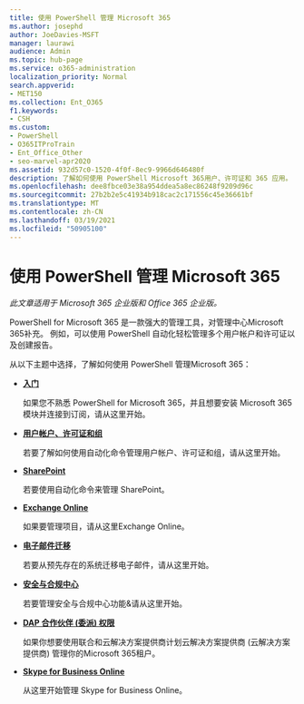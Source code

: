 ```yaml
---
title: 使用 PowerShell 管理 Microsoft 365
ms.author: josephd
author: JoeDavies-MSFT
manager: laurawi
audience: Admin
ms.topic: hub-page
ms.service: o365-administration
localization_priority: Normal
search.appverid:
- MET150
ms.collection: Ent_O365
f1.keywords:
- CSH
ms.custom:
- PowerShell
- O365ITProTrain
- Ent_Office_Other
- seo-marvel-apr2020
ms.assetid: 932d57c0-1520-4f0f-8ec9-9966d646480f
description: 了解如何使用 PowerShell Microsoft 365用户、许可证和 365 应用。
ms.openlocfilehash: dee8fbce03e38a954ddea5a8ec86248f9209d96c
ms.sourcegitcommit: 27b2b2e5c41934b918cac2c171556c45e36661bf
ms.translationtype: MT
ms.contentlocale: zh-CN
ms.lasthandoff: 03/19/2021
ms.locfileid: "50905100"
---
```

# <a name="manage-microsoft-365-with-powershell"></a>使用 PowerShell 管理 Microsoft 365

*此文章适用于 Microsoft 365 企业版和 Office 365 企业版。* 

PowerShell for Microsoft 365 是一款强大的管理工具，对管理中心Microsoft 365补充。 例如，可以使用 PowerShell 自动化轻松管理多个用户帐户和许可证以及创建报告。

从以下主题中选择，了解如何使用 PowerShell 管理Microsoft 365：
  
- [**入门**](getting-started-with-microsoft-365-powershell.md)

    如果您不熟悉 PowerShell for Microsoft 365，并且想要安装 Microsoft 365 模块并连接到订阅，请从这里开始。

- [**用户帐户、许可证和组**](manage-user-accounts-and-licenses-with-microsoft-365-powershell.md)

    若要了解如何使用自动化命令管理用户帐户、许可证和组，请从这里开始。

- [**SharePoint**](manage-sharepoint-online-with-microsoft-365-powershell.md)

    若要使用自动化命令来管理 SharePoint。

- [**Exchange Online**](/powershell/exchange/exchange-online-powershell)

    如果要管理项目，请从这里Exchange Online。

- [**电子邮件迁移**](use-powershell-for-email-migration-to-microsoft-365.md)

    若要从预先存在的系统迁移电子邮件，请从这里开始。

- [**安全与合规中心**](/powershell/exchange/scc-powershell)

    若要管理安全与合规中心功能&请从这里开始。

- [**DAP 合作伙伴 (委派) 权限**](manage-microsoft-365-with-windows-powershell-for-delegated-access-permissions-dap-p.md)

    如果你想要使用联合和云解决方案提供商计划云解决方案提供商 (云解决方案提供商) 管理你的Microsoft 365租户。

- [**Skype for Business Online**](manage-skype-for-business-online-with-microsoft-365-powershell.md)

    从这里开始管理 Skype for Business Online。